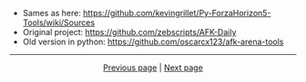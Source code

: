 - Sames as here: <https://github.com/kevingrillet/Py-ForzaHorizon5-Tools/wiki/Sources>
- Original project: <https://github.com/zebscripts/AFK-Daily>
- Old version in python: <https://github.com/oscarcx123/afk-arena-tools>

<hr>

<div align="center">
<a href="https://github.com/kevingrillet/Py-AFK/wiki/Config">Previous page</a>
|
<a href="https://github.com/kevingrilletPy-AFK/wiki/Contribute">Next page</a>
</div>
